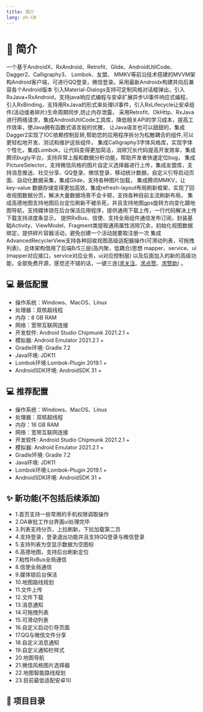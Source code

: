 ```yaml
---
title: 简介
lang: zh-CN
---
```


# 📄 简介
一个基于AndroidX、RxAndroid、Retrofit、Glide、AndroidUtilCode、Dagger2、Calligraphy3、
Lombok、友盟、 MMKV等前沿技术搭建的MVVM架构Android客户端，可进行QQ登录，微信登录。采用最新Androidx构建并向后兼容各个Android版本
引入Material-Dialogs支持可定制风格对话框弹出，引入RxJava+RxAndroid，支持java响应式编程与安卓扩展异步UI事件响应式编程，
引入RxBinding，支持用RxJava的形式来处理UI事件，引入RxLifecycle让安卓组件(活动或者碎片)生命周期同步,防止内存泄露，
采用Retrofit、OkHttp、RxJava进行网络请求，集成AndroidUtilCode工具库，降低相关API的学习成本，提高工作效率，使Java拥有函数式语言般的优雅，
让Java语言也可以甜甜的，集成Dagger2实现了IOC依赖控制反转,帮助您的应用程序拆分为松散耦合的组件,可以更轻松地开发、测试和维护这些组件，
集成Calligraphy3字体风格库，实现字体个性化，集成Lombok，让代码变得更加简洁，消除冗长代码提高开发效率，集成腾讯bugly平台，支持异常上报和数据分析功能，帮助开发者快速定位bug，
集成PictureSelector，支持微信风格的图片自定义选择器进行上传，集成友盟库，支持消息推送、社交分享、QQ登录、微信登录、移动统计数据，自定义引导启动页面、自动化数据采集，集成Glide，支持各种图片加载，
集成腾讯MMKV，让 key-value 数据存储变得更加高效，集成refresh-layout布局刷新框架，实现了回收视图数据分页，解决大量数据场景不会卡顿，支持各种目前主流刷新布局，
集成高德地图支持地图后台定位刷新不被杀死，并且支持地图gps旋转方向变化跟地图导航，支持媒体锁在后台保活应用程序，提供通用下载上传，一行代码解决上传下载支持进度条显示，
提供RxBus、信使、支持全局组件通信发布订阅，封装基础Activity、ViewModel、Fragment类提取通用属性消除冗余，初始化视图数据绑定，提供碎片容器活动，避免创建一个活动就要取注册一次
集成AdvancedRecyclerView支持各种回收视图高级适配器操作(可滑动列表，可拖拽列表)，总体架构借用了后端B/S三层(高内聚，低耦合)思想 mapper、service、ui 
(mapper对应接口，service对应业务，ui对应控制层) 以及后面加入的新的高级功能，全部免费开源，感觉还不错的话，一键三连([求关注](https://github.com/wangxiang4)、[求点赞](https://github.com/wangxiang4/dolphin-ios)、[求赞助](/sponsors/index)) 。


## 💻 最低配置
- 操作系统：Windows、MacOS、Linux
- 处理器：双核超线程
- 内存：8 GB RAM
- 网络：宽带互联网连接
- 开发软件: Android Studio Chipmunk 2021.2.1 +
- 模拟器: Android Emulator 2021.2.1 +
- Gradle环境: Gradle 7.2
- Java环境: JDK11
- Lombok环境:Lombok-Plugin 2019.1 +
- AndroidSDK环境: AndroidSDK 31 +

## 💻 推荐配置
- 操作系统：Windows、MacOS、Linux
- 处理器：双核超线程
- 内存：16 GB RAM
- 网络：宽带互联网连接
- 开发软件: Android Studio Chipmunk 2021.2.1 +
- 模拟器: Android Emulator 2021.2.1 +
- Gradle环境: Gradle 7.2
- Java环境: JDK11
- Lombok环境:Lombok-Plugin 2019.1 +
- AndroidSDK环境: AndroidSDK 31 +

## ✨ 新功能(不包括后续添加)
- 1.首页支持一些常用的手机权限调取操作
- 2.OA审批工作台界面ui处理完毕
- 3.列表支持分页，上拉刷新，下拉加载第二页
- 4.支持登录，登录退出功能并且支持QQ登录与微信登录
- 5.支持列表为空显示数据为空图标
- 6.高德地图，支持后台刷新定位
- 7.粘性RxBus全局通信
- 8.信使全局通信
- 9.媒体锁后台保活
- 10.地图路线规划
- 11.文件上传
- 12.文件下载
- 13.消息通知
- 14.可拖拽列表
- 15.可滑动列表
- 16.自定义启动引导页面
- 17.QQ与微信文件分享
- 18.自定义消息通知
- 19.自定义通知栏样式
- 20.地图导航
- 21.微信风格图片选择器
- 22.地图智能路线规划
- 23.目前最低适配安卓10

## 🔨 项目目录
```

```
